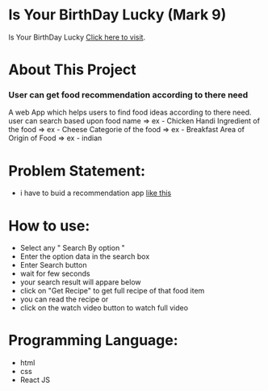 # Is Your BirthDay Lucky (Mark 9)

Is Your BirthDay Lucky [Click here to visit](https://is-your-birthday-lucky-by-rohit.netlify.app/).

# About This Project
### User can get food recommendation according to there need
A web App which helps users to find food ideas according to there need. user can search based upon 
food name =>  ex - Chicken Handi
Ingredient of the food =>  ex - Cheese
Categorie of the food => ex - Breakfast
Area of Origin of Food => ex - indian

# Problem Statement: 
 - i have to buid a recommendation app [like this ](https://neog.camp/guide/marknine#marknine)


# How to use:
 - Select any " Search By option " 
 - Enter the option data in the search box
 - Enter Search button
 - wait for few seconds
 - your search result will appare below
 - click on "Get Recipe" to get full recipe of that food item
 - you can read the recipe or 
 - click on the watch video button to watch full video


# Programming Language:
 - html
 - css 
 - React JS

